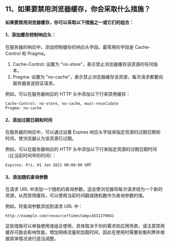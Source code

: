 ## 11、如果要禁用浏览器缓存，你会采取什么措施？

**如果要禁用浏览器缓存，你可以采取以下措施之一或它们的组合：**

#### 1、添加缓存控制响应头：

在服务器的响应中，添加控制缓存的响应头字段。最常用的字段是 Cache-Control 和 Pragma。

1. Cache-Control: 设置为 "no-store"，表示禁止浏览器缓存该资源的任何版本。
2. Pragma: 设置为 "no-cache"，表示禁止浏览器缓存该资源，每次请求都要向服务器发送验证请求。

例如，可以在服务器响应的 HTTP 头中添加以下行来禁用缓存：

```
Cache-Control: no-store, no-cache, must-revalidate
Pragma: no-cache
```

#### 2、添加过期日期和时间

在服务器的响应中，可以通过设置 Expires 响应头字段来指定资源的过期日期和时间，使浏览器认为该资源已过期。

例如，可以在服务器响应的 HTTP 头中添加以下行来指定资源的过期日期时间（比当前时间早的时间）：

```
Expires: Fri, 01 Jan 2021 00:00:00 GMT
```

#### 3、添加随机查询参数

在请求 URL 中添加一个随机的查询参数，这会使浏览器将每次请求视为一个新的资源，从而禁用缓存。可以使用当前时间戳或随机数作为查询参数的值。

例如，将查询参数添加到请求 URL 中：

```
http://example.com/resource?timestamp=1631279041
```

这些措施可以单独使用或组合使用，具体取决于你的需求和应用场景。请注意禁用缓存可能会影响性能，增加网络流量和加载时间，因此在使用时需要权衡利弊并根据具体情况进行适当调整。
